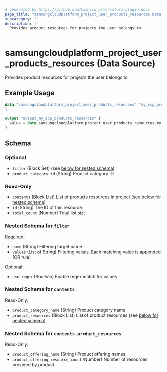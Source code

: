 ```yaml
---
# generated by https://github.com/hashicorp/terraform-plugin-docs
page_title: "samsungcloudplatform_project_user_products_resources Data Source - samsungcloudplatform"
subcategory: ""
description: |-
  Provides product resources for projects the user belongs to
---
```


# samsungcloudplatform_project_user_products_resources (Data Source)

Provides product resources for projects the user belongs to

## Example Usage

```terraform
data "samsungcloudplatform_project_user_products_resources" "my_scp_products_resources" {
}

output "output_my_scp_products_resources" {
  value = data.samsungcloudplatform_project_user_products_resources.my_scp_products_resources
}
```

<!-- schema generated by tfplugindocs -->
## Schema

### Optional

- `filter` (Block Set) (see [below for nested schema](#nestedblock--filter))
- `product_category_id` (String) Product category ID

### Read-Only

- `contents` (Block List) List of products resources in project (see [below for nested schema](#nestedblock--contents))
- `id` (String) The ID of this resource.
- `total_count` (Number) Total list size

<a id="nestedblock--filter"></a>
### Nested Schema for `filter`

Required:

- `name` (String) Filtering target name
- `values` (List of String) Filtering values. Each matching value is appended. (OR rule)

Optional:

- `use_regex` (Boolean) Enable regex match for values


<a id="nestedblock--contents"></a>
### Nested Schema for `contents`

Read-Only:

- `product_category_name` (String) Product category name
- `product_resources` (Block List) List of product resources (see [below for nested schema](#nestedblock--contents--product_resources))

<a id="nestedblock--contents--product_resources"></a>
### Nested Schema for `contents.product_resources`

Read-Only:

- `product_offering_name` (String) Product offering names
- `product_offering_resource_count` (Number) Number of resources provided by product


